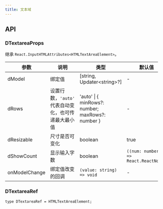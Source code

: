```yaml
---
title: 文本域
---
```


## API

### DTextareaProps

继承 `React.InputHTMLAttributes<HTMLTextAreaElement>`。

<!-- prettier-ignore-start -->
| 参数 | 说明 | 类型 | 默认值 | 
| --- | --- | --- | --- | 
| dModel | 绑定值 | [string, Updater\<string\>?] | - |
| dRows | 设置行数，`'auto'` 代表自动变化，也可传递最大最小值   | 'auto' \| { minRows?: number; maxRows?: number } | - |
| dResizable | 尺寸是否可变化 | boolean | true |
| dShowCount | 显示输入字数 | boolean | `((num: number) => React.ReactNode)` | false |
| onModelChange | 绑定值改变的回调 | `(value: string) => void` | - |
<!-- prettier-ignore-end -->

### DTextareaRef

```tsx
type DTextareaRef = HTMLTextAreaElement;
```
